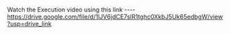 Watch the Execution video using this link ---- https://drive.google.com/file/d/1lJV6jdCE7slR1tghc0XkbJ5Uk65edbgW/view?usp=drive_link

